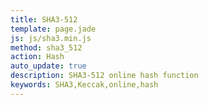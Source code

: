 ```yaml
---
title: SHA3-512
template: page.jade
js: js/sha3.min.js
method: sha3_512
action: Hash
auto_update: true
description: SHA3-512 online hash function
keywords: SHA3,Keccak,online,hash
---
```

